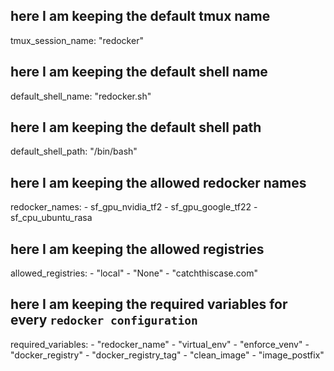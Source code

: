 ## here I am keeping the default tmux name
tmux_session_name: "redocker"

## here I am keeping the default shell name
default_shell_name: "redocker.sh"

## here I am keeping the default shell path
default_shell_path: "/bin/bash"

## here I am keeping the allowed redocker names
redocker_names:
    - sf_gpu_nvidia_tf2
    - sf_gpu_google_tf22
    - sf_cpu_ubuntu_rasa

## here I am keeping the allowed registries
allowed_registries:
    - "local"
    - "None"
    - "catchthiscase.com"
    
## here I am keeping the required variables for every `redocker configuration`
required_variables:
    - "redocker_name"
    - "virtual_env"
    - "enforce_venv"
    - "docker_registry"
    - "docker_registry_tag"
    - "clean_image"
    - "image_postfix"